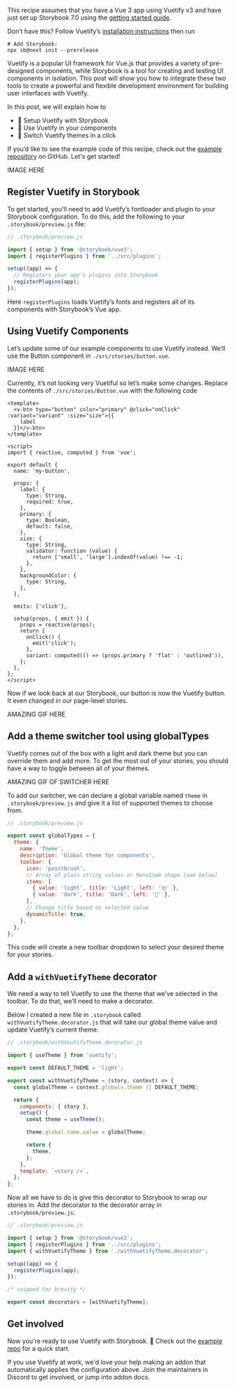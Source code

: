 <div class="aside">

This recipe assumes that you have a Vue 3 app using Vuetify v3 and have just set up Storybook 7.0 using the [getting started guide](https://storybook.js.org/docs/7.0/vue/get-started/install).

Don’t have this? Follow Vuetify’s [installation instructions](https://next.vuetifyjs.com/en/getting-started/installation/#installation) then run

```shell
# Add Storybook:
npx sb@next init --prerelease
```

</div>

Vuetify is a popular UI framework for Vue.js that provides a variety of pre-designed components, while Storybook is a tool for creating and testing UI components in isolation.
This post will show you how to integrate these two tools to create a powerful and flexible development environment for building user interfaces with Vuetify.

In this post, we will explain how to

- 🔌 Setup Vuetify with Storybook
- 🧱 Use Vuetify in your components
- 🎨 Switch Vuetify themes in a click

If you’d like to see the example code of this recipe, check out the [example repository](https://github.com/Integrayshaun/vue3-vuetify-storybook-recipe-example) on GitHub. Let's get started!

IMAGE HERE

## Register Vuetify in Storybook

To get started, you'll need to add Vuetify’s fontloader and plugin to your Storybook configuration.
To do this, add the following to your `.storybook/preview.js` file:

```js
// .storybook/preview.js

import { setup } from '@storybook/vue3';
import { registerPlugins } from '../src/plugins';

setup((app) => {
  // Registers your app's plugins into Storybook
  registerPlugins(app);
});
```

Here `registerPlugins` loads Vuetify’s fonts and registers all of its components with Storybook’s Vue app.

## Using Vuetify Components

Let’s update some of our example components to use Vuetify instead. We’ll use the Button component in `./src/stories/button.vue`.

IMAGE HERE

Currently, it’s not looking very Vuetiful so let’s make some changes. Replace the contents of `./src/stories/Button.vue` with the following code

```vue
<template>
  <v-btn type="button" color="primary" @click="onClick" :variant="variant" :size="size">{{
    label
  }}</v-btn>
</template>

<script>
import { reactive, computed } from 'vue';

export default {
  name: 'my-button',

  props: {
    label: {
      type: String,
      required: true,
    },
    primary: {
      type: Boolean,
      default: false,
    },
    size: {
      type: String,
      validator: function (value) {
        return ['small', 'large'].indexOf(value) !== -1;
      },
    },
    backgroundColor: {
      type: String,
    },
  },

  emits: ['click'],

  setup(props, { emit }) {
    props = reactive(props);
    return {
      onClick() {
        emit('click');
      },
      variant: computed(() => (props.primary ? 'flat' : 'outlined')),
    };
  },
};
</script>
```

Now if we look back at our Storybook, our button is now the Vuetify button. It even changed in our page-level stories.

AMAZING GIF HERE

## Add a theme switcher tool using globalTypes

Vuetify comes out of the box with a light and dark theme but you can override them and add more. To get the most out of your stories, you should have a way to toggle between all of your themes.

AMAZING GIF OF SWITCHER HERE

To add our switcher, we can declare a global variable named `theme` in `.storybook/preview.js` and give it a list of supported themes to choose from.

```js
// .storybook/preview.js

export const globalTypes = {
  theme: {
    name: 'Theme',
    description: 'Global theme for components',
    toolbar: {
      icon: 'paintbrush',
      // Array of plain string values or MenuItem shape (see below)
      items: [
        { value: 'light', title: 'Light', left: '🌞' },
        { value: 'dark', title: 'Dark', left: '🌛' },
      ],
      // Change title based on selected value
      dynamicTitle: true,
    },
  },
};
```

This code will create a new toolbar dropdown to select your desired theme for your stories.

## Add a `withVuetifyTheme` decorator

We need a way to tell Vuetify to use the theme that we’ve selected in the toolbar.
To do that, we’ll need to make a decorator.

Below I created a new file in `.storybook` called `withVuetifyTheme.decorator.js` that will take our global theme value and update Vuetify’s current theme.

```js
// .storybook/withVeutifyTheme.decorator.js

import { useTheme } from 'vuetify';

export const DEFAULT_THEME = 'light';

export const withVuetifyTheme = (story, context) => {
  const globalTheme = context.globals.theme || DEFAULT_THEME;

  return {
    components: { story },
    setup() {
      const theme = useTheme();

      theme.global.name.value = globalTheme;

      return {
        theme,
      };
    },
    template: `<story />`,
  };
};
```

Now all we have to do is give this decorator to Storybook to wrap our stories in.
Add the decorator to the decorator array in `.storybook/preview.js`:

```js
// .storybook/preview.js

import { setup } from '@storybook/vue3';
import { registerPlugins } from '../src/plugins';
import { withVuetifyTheme } from './withVuetifyTheme.decorator';

setup((app) => {
  registerPlugins(app);
});

/* snipped for brevity */

export const decorators = [withVuetifyTheme];
```

## Get involved

Now you're ready to use Vuetify with Storybook. 🎉 Check out the [example repo](https://github.com/Integrayshaun/vue3-vuetify-storybook-recipe-example) for a quick start.

If you use Vuetify at work, we'd love your help making an addon that automatically applies the configuration above. Join the maintainers in Discord to get involved, or jump into addon docs.
